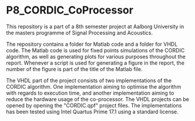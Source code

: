 # P8_CORDIC_CoProcessor
 
This repository is a part of a 8th semester project at Aalborg University in the masters programme of Signal Processing and Acoustics.

The repository contains a folder for Matlab code and a folder for VHDL code.
The Matlab code is used for fixed points simulations of the CORDIC algorithm, as well as generating plots for various purposes throughout the report. Whenever a script is used for generating a figure in the report, the number of the figure is part of the title of the Matlab file.

The VHDL part of the project consists of two implementations of the CORDIC algorithm. One implementation aiming to optimise the algorithm with regards to execution time, and another implementation aiming to reduce the hardware usage of the  co-processor.
The VHDL projects can be opened by opening the "CORDIC.qpf" project files. The implementations has been tested using Intel Quartus Prime 17.1 using a standard license.
